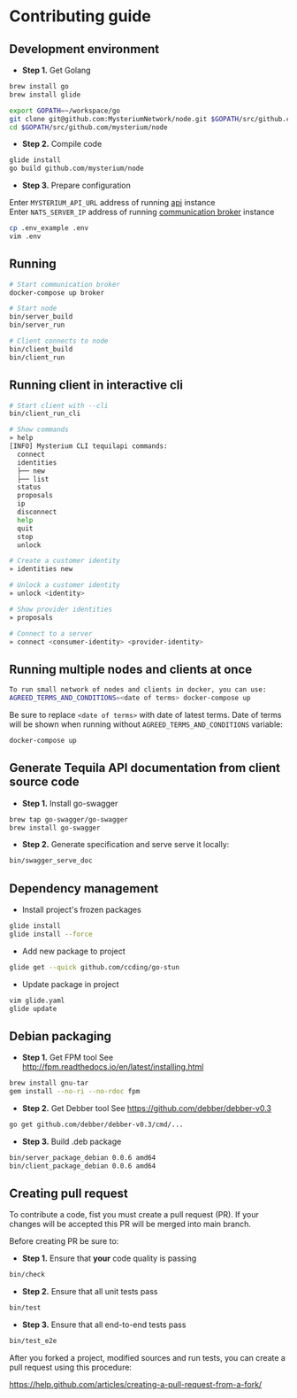 # Contributing guide


## Development environment

* **Step 1.** Get Golang
```bash
brew install go
brew install glide

export GOPATH=~/workspace/go
git clone git@github.com:MysteriumNetwork/node.git $GOPATH/src/github.com/mysterium/node
cd $GOPATH/src/github.com/mysterium/node
```

* **Step 2.** Compile code
```bash
glide install
go build github.com/mysterium/node
```

* **Step 3.** Prepare configuration

Enter `MYSTERIUM_API_URL` address of running [api](https://github.com/MysteriumNetwork/api) instance<br/>
Enter `NATS_SERVER_IP` address of running [communication broker](https://github.com/nats-io/gnatsd) instance

```bash
cp .env_example .env
vim .env
```

## Running

```bash
# Start communication broker
docker-compose up broker

# Start node
bin/server_build
bin/server_run

# Client connects to node
bin/client_build
bin/client_run
```

## Running client in interactive cli

```bash
# Start client with --cli
bin/client_run_cli

# Show commands
» help
[INFO] Mysterium CLI tequilapi commands:
  connect
  identities
  ├── new
  ├── list
  status
  proposals
  ip
  disconnect
  help
  quit
  stop
  unlock

# Create a customer identity
» identities new

# Unlock a customer identity
» unlock <identity>

# Show provider identities
» proposals

# Connect to a server
» connect <consumer-identity> <provider-identity>
```

## Running multiple nodes and clients at once

```bash
To run small network of nodes and clients in docker, you can use:
AGREED_TERMS_AND_CONDITIONS=<date of terms> docker-compose up
```

Be sure to replace `<date of terms>` with date of latest terms.
Date of terms will be shown when running without `AGREED_TERMS_AND_CONDITIONS` variable:

```bash
docker-compose up
```

## Generate Tequila API documentation from client source code

* **Step 1.** Install go-swagger
```bash
brew tap go-swagger/go-swagger
brew install go-swagger
```

* **Step 2.** Generate specification and serve serve it locally:
```bash
bin/swagger_serve_doc
```

## Dependency management

* Install project's frozen packages
```bash
glide install
glide install --force
```

* Add new package to project
```bash
glide get --quick github.com/ccding/go-stun
```

* Update package in project
```bash
vim glide.yaml
glide update
```


## Debian packaging

* **Step 1.** Get FPM tool
See http://fpm.readthedocs.io/en/latest/installing.html

```bash
brew install gnu-tar
gem install --no-ri --no-rdoc fpm
```

* **Step 2.** Get Debber tool
See https://github.com/debber/debber-v0.3

```bash
go get github.com/debber/debber-v0.3/cmd/...
```

* **Step 3.** Build .deb package
```bash
bin/server_package_debian 0.0.6 amd64
bin/client_package_debian 0.0.6 amd64
```

## Creating pull request

To contribute a code, fist you must create a pull request (PR). If your changes will be accepted
this PR will be merged into main branch.

Before creating PR be sure to: 

* **Step 1.** Ensure that **your** code quality is passing

```bash
bin/check
```

* **Step 2.** Ensure that all unit tests pass

```bash
bin/test
```

* **Step 3.** Ensure that all end-to-end tests pass

```bash
bin/test_e2e
```

After you forked a project, modified sources and run tests, you can create a pull request using this procedure:
 
 https://help.github.com/articles/creating-a-pull-request-from-a-fork/
